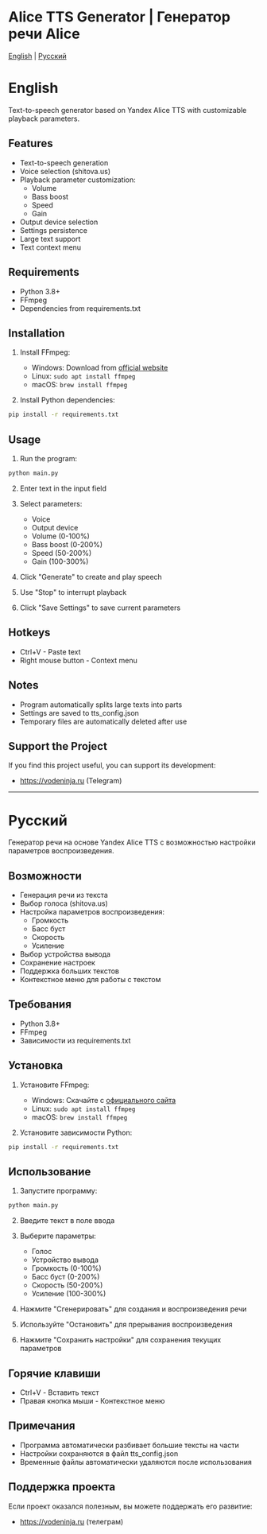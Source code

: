 # Alice TTS Generator | Генератор речи Alice

[English](#english) | [Русский](#russian)

<a name="english"></a>
# English

Text-to-speech generator based on Yandex Alice TTS with customizable playback parameters.

## Features

- Text-to-speech generation
- Voice selection (shitova.us)
- Playback parameter customization:
  - Volume
  - Bass boost
  - Speed
  - Gain
- Output device selection
- Settings persistence
- Large text support
- Text context menu

## Requirements

- Python 3.8+
- FFmpeg
- Dependencies from requirements.txt

## Installation

1. Install FFmpeg:
   - Windows: Download from [official website](https://ffmpeg.org/download.html)
   - Linux: `sudo apt install ffmpeg`
   - macOS: `brew install ffmpeg`

2. Install Python dependencies:
```bash
pip install -r requirements.txt
```

## Usage

1. Run the program:
```bash
python main.py
```

2. Enter text in the input field

3. Select parameters:
   - Voice
   - Output device
   - Volume (0-100%)
   - Bass boost (0-200%)
   - Speed (50-200%)
   - Gain (100-300%)

4. Click "Generate" to create and play speech

5. Use "Stop" to interrupt playback

6. Click "Save Settings" to save current parameters

## Hotkeys

- Ctrl+V - Paste text
- Right mouse button - Context menu

## Notes

- Program automatically splits large texts into parts
- Settings are saved to tts_config.json
- Temporary files are automatically deleted after use

## Support the Project

If you find this project useful, you can support its development:

- https://vodeninja.ru (Telegram)

---

<a name="russian"></a>
# Русский

Генератор речи на основе Yandex Alice TTS с возможностью настройки параметров воспроизведения.

## Возможности

- Генерация речи из текста
- Выбор голоса (shitova.us)
- Настройка параметров воспроизведения:
  - Громкость
  - Басс буст
  - Скорость
  - Усиление
- Выбор устройства вывода
- Сохранение настроек
- Поддержка больших текстов
- Контекстное меню для работы с текстом

## Требования

- Python 3.8+
- FFmpeg
- Зависимости из requirements.txt

## Установка

1. Установите FFmpeg:
   - Windows: Скачайте с [официального сайта](https://ffmpeg.org/download.html)
   - Linux: `sudo apt install ffmpeg`
   - macOS: `brew install ffmpeg`

2. Установите зависимости Python:
```bash
pip install -r requirements.txt
```

## Использование

1. Запустите программу:
```bash
python main.py
```

2. Введите текст в поле ввода

3. Выберите параметры:
   - Голос
   - Устройство вывода
   - Громкость (0-100%)
   - Басс буст (0-200%)
   - Скорость (50-200%)
   - Усиление (100-300%)

4. Нажмите "Сгенерировать" для создания и воспроизведения речи

5. Используйте "Остановить" для прерывания воспроизведения

6. Нажмите "Сохранить настройки" для сохранения текущих параметров

## Горячие клавиши

- Ctrl+V - Вставить текст
- Правая кнопка мыши - Контекстное меню

## Примечания

- Программа автоматически разбивает большие тексты на части
- Настройки сохраняются в файл tts_config.json
- Временные файлы автоматически удаляются после использования

## Поддержка проекта

Если проект оказался полезным, вы можете поддержать его развитие:

- https://vodeninja.ru (телеграм)